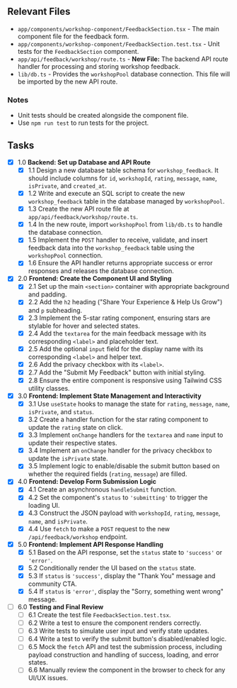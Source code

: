 ## Relevant Files

- `app/components/workshop-component/FeedbackSection.tsx` - The main component file for the feedback form.
- `app/components/workshop-component/FeedbackSection.test.tsx` - Unit tests for the `FeedbackSection` component.
- `app/api/feedback/workshop/route.ts` - **New File:** The backend API route handler for processing and storing workshop feedback.
- `lib/db.ts` - Provides the `workshopPool` database connection. This file will be imported by the new API route.

### Notes

- Unit tests should be created alongside the component file.
- Use `npm run test` to run tests for the project.

## Tasks

- [x] 1.0 **Backend: Set up Database and API Route**
  - [x] 1.1 Design a new database table schema for `workshop_feedback`. It should include columns for `id`, `workshopId`, `rating`, `message`, `name`, `isPrivate`, and `created_at`.
  - [x] 1.2 Write and execute an SQL script to create the new `workshop_feedback` table in the database managed by `workshopPool`.
  - [x] 1.3 Create the new API route file at `app/api/feedback/workshop/route.ts`.
  - [x] 1.4 In the new route, import `workshopPool` from `lib/db.ts` to handle the database connection.
  - [x] 1.5 Implement the `POST` handler to receive, validate, and insert feedback data into the `workshop_feedback` table using the `workshopPool` connection.
  - [x] 1.6 Ensure the API handler returns appropriate success or error responses and releases the database connection.

- [x] 2.0 **Frontend: Create the Component UI and Styling**
  - [x] 2.1 Set up the main `<section>` container with appropriate background and padding.
  - [x] 2.2 Add the `h2` heading ("Share Your Experience & Help Us Grow") and `p` subheading.
  - [x] 2.3 Implement the 5-star rating component, ensuring stars are stylable for hover and selected states.
  - [x] 2.4 Add the `textarea` for the main feedback message with its corresponding `<label>` and placeholder text.
  - [x] 2.5 Add the optional `input` field for the display name with its corresponding `<label>` and helper text.
  - [x] 2.6 Add the privacy checkbox with its `<label>`.
  - [x] 2.7 Add the "Submit My Feedback" button with initial styling.
  - [x] 2.8 Ensure the entire component is responsive using Tailwind CSS utility classes.

- [x] 3.0 **Frontend: Implement State Management and Interactivity**
  - [x] 3.1 Use `useState` hooks to manage the state for `rating`, `message`, `name`, `isPrivate`, and `status`.
  - [x] 3.2 Create a handler function for the star rating component to update the `rating` state on click.
  - [x] 3.3 Implement `onChange` handlers for the `textarea` and `name` input to update their respective states.
  - [x] 3.4 Implement an `onChange` handler for the privacy checkbox to update the `isPrivate` state.
  - [x] 3.5 Implement logic to enable/disable the submit button based on whether the required fields (`rating`, `message`) are filled.

- [x] 4.0 **Frontend: Develop Form Submission Logic**
  - [x] 4.1 Create an asynchronous `handleSubmit` function.
  - [x] 4.2 Set the component's `status` to `'submitting'` to trigger the loading UI.
  - [x] 4.3 Construct the JSON payload with `workshopId`, `rating`, `message`, `name`, and `isPrivate`.
  - [x] 4.4 Use `fetch` to make a `POST` request to the new `/api/feedback/workshop` endpoint.

- [x] 5.0 **Frontend: Implement API Response Handling**
  - [x] 5.1 Based on the API response, set the `status` state to `'success'` or `'error'`.
  - [x] 5.2 Conditionally render the UI based on the `status` state.
  - [x] 5.3 If `status` is `'success'`, display the "Thank You" message and community CTA.
  - [x] 5.4 If `status` is `'error'`, display the "Sorry, something went wrong" message.

- [ ] 6.0 **Testing and Final Review**
  - [ ] 6.1 Create the test file `FeedbackSection.test.tsx`.
  - [ ] 6.2 Write a test to ensure the component renders correctly.
  - [ ] 6.3 Write tests to simulate user input and verify state updates.
  - [ ] 6.4 Write a test to verify the submit button's disabled/enabled logic.
  - [ ] 6.5 Mock the `fetch` API and test the submission process, including payload construction and handling of success, loading, and error states.
  - [ ] 6.6 Manually review the component in the browser to check for any UI/UX issues.

